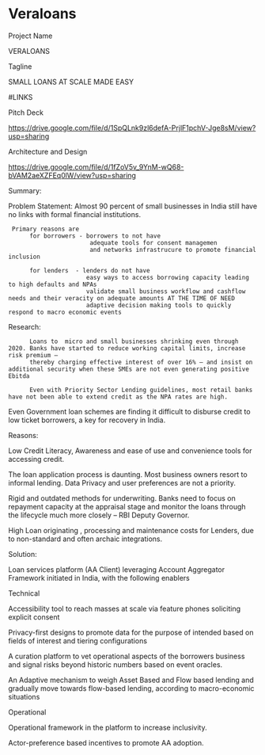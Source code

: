 # Veraloans

Project Name
 
VERALOANS 
 
Tagline

SMALL LOANS AT SCALE MADE EASY
 
#LINKS

Pitch Deck

https://drive.google.com/file/d/1SpQLnk9zl6defA-PrjlF1pchV-Jge8sM/view?usp=sharing

Architecture and Design
 
https://drive.google.com/file/d/1fZoV5v_9YnM-wQ68-bVAM2aeXZFEq0lW/view?usp=sharing
 
Summary:

Problem Statement: Almost 90 percent of small businesses in India still have no links with formal financial institutions. 

     Primary reasons are 
          for borrowers - borrowers to not have 
                           adequate tools for consent managemen 
                           and networks infrastrucure to promote financial inclusion
          
          for lenders  - lenders do not have 
                          easy ways to access borrowing capacity leading to high defaults and NPAs
                          validate small business workflow and cashflow needs and their veracity on adequate amounts AT THE TIME OF NEED
                          adaptive decision making tools to quickly respond to macro economic events

Research:
  
          Loans to  micro and small businesses shrinking even through 2020. Banks have started to reduce working capital limits, increase risk premium — 
          thereby charging effective interest of over 16% — and insist on additional security when these SMEs are not even generating positive Ebitda

          Even with Priority Sector Lending guidelines, most retail banks have not been able to extend credit as the NPA rates are high.

Even Government loan schemes are finding it difficult to disburse credit to low ticket borrowers, a key for recovery in India.


Reasons: 

Low Credit Literacy, Awareness and ease of use and convenience tools for accessing credit. 

The loan application process is daunting. Most business owners resort to informal lending. Data Privacy and user preferences are not a priority.

Rigid and outdated methods for underwriting. Banks need to focus on repayment capacity at the appraisal stage and monitor the loans through the lifecycle much more closely – RBI Deputy Governor. 

High Loan originating , processing and maintenance costs for Lenders, due to non-standard and often archaic integrations.


Solution:

Loan services platform (AA Client) leveraging  Account Aggregator Framework initiated in India, with the following enablers

Technical 

Accessibility tool to reach masses at scale via feature phones soliciting explicit consent

Privacy-first designs to promote data for the purpose of intended based on fields of interest and tiering configurations

A curation platform to vet operational aspects of the borrowers business and signal risks beyond historic numbers based on event oracles.

An Adaptive mechanism to weigh Asset Based and Flow based lending and  gradually move towards flow-based lending, according to macro-economic situations 

Operational 

Operational framework in the platform to increase inclusivity.

Actor-preference based incentives to promote AA adoption.
 
